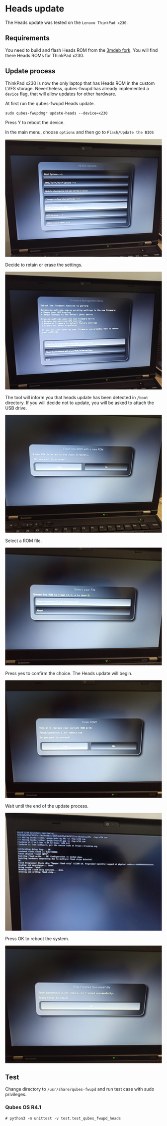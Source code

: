 # Heads update

The Heads update was tested on the `Lenovo ThinkPad x230`.

## Requirements

You need to build and flash Heads ROM from the
[3mdeb fork](https://github.com/3mdeb/heads/tree/qubes-fwupd).
You will find there Heads ROMs for ThinkPad x230.

## Update process

ThinkPad x230 is now the only laptop that has Heads ROM in the custom LVFS
storage. Nevertheless, qubes-fwupd has already implemented a `device` flag, that
will allow updates for other hardware.

At first run the qubes-fwupd Heads update.

```shell
sudo qubes-fwupdmgr update-heads --device=x230
```

Press Y to reboot the device.

In the main menu, choose `options` and then go to `Flash/Update the BIOS`

![img](img/heads_options.jpg)

Decide to retain or erase the settings.

![img](img/heads_firmware_managment_menu.jpg)

The tool will inform you that heads update has been detected in `/boot`
directory. If you will decide not to update, you will be asked to attach the
USB drive.

![img](img/heads_detected.jpg)

Select a ROM file.

![img](img/heads_selecting_rom.jpg)

Press yes to confirm the choice. The Heads update will begin.

![img](img/heads_flash_rom.jpg)

Wait until the end of the update process.

![img](img/heads_update_process.jpg)

Press OK to reboot the system.

![img](img/heads_success.jpg)

## Test

Change directory to `/usr/share/qubes-fwupd` and run test case with sudo
privileges.

### Qubes OS R4.1

```shell
# python3 -m unittest -v test.test_qubes_fwupd_heads
